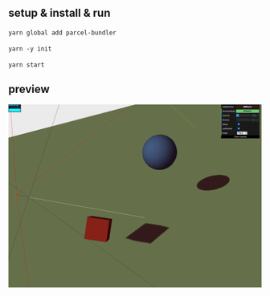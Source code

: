 ## setup & install & run

```
yarn global add parcel-bundler

yarn -y init

yarn start
```

## preview

![preview](document/screenshot.png)
